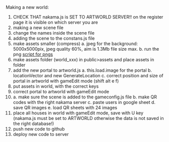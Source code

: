 Making a new world:

1. CHECK THAT nakama.js is SET TO ARTWORLD SERVER!! on the register page it is visible on which server you are
1.  making a new scene file
1. change the names inside the scene file
1. adding the scene to the constans.js file
1. make assets smaller (compress)
   a. jpeg for the background: 5000x5000pix, jpeg quality 60%, aim is 1.3Mb file size max.
   b. run the png [script for pngs](../PNG-Compression-percentages)
1. make assets folder (world_xxx) in public>assets and place assets in folder
1. add the new portal to artworld.js
   a. this.load.image for the portal
   b. locationVector and new GenerateLocation
   c. correct position and size of portal in artworld with gameEdit mode (shift alt e f)
1. put assets in world, with the correct keys
1. correct portal to artworld with gameEdit mode
1. a. make sure the scene is added to the gameconfig.js file
   b. make QR codes with the right nakama server
   c. paste users in google sheet
   d. save QR images
   e. load QR sheets with 24 images
1. place all houses in world with gameEdit mode, save with U key (nakama.js must be set to ARTWORLD otherwise the data is not saved in the right database!)
1. push new code to github
1. deploy new code to server
